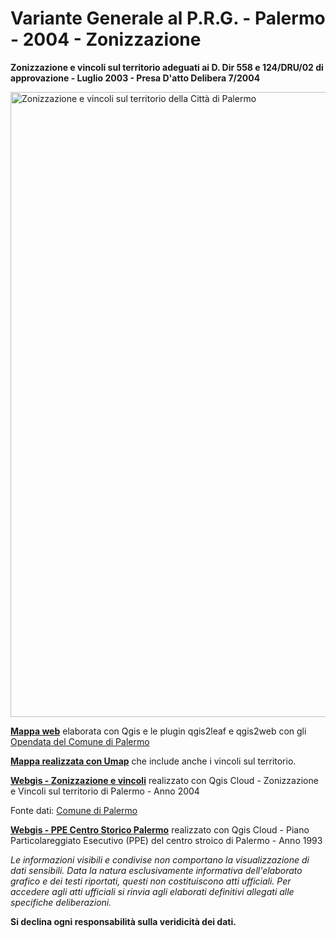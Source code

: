 # Variante Generale al P.R.G. - Palermo - 2004 - Zonizzazione
**Zonizzazione e vincoli sul territorio adeguati ai D. Dir 558 e 124/DRU/02 di approvazione - Luglio 2003 - Presa D'atto Delibera 7/2004**

<a href="http://github.gbvitrano.it/prg_pa_2004/prg_2004.html"><img width="1000" src="http://coseerobe.gbvitrano.it/wp/wp-content/uploads/2016/11/mappe_prg.jpg" Title="Zonizzazione e vincoli sul territorio della Città di Palermo" alt="Zonizzazione e vincoli sul territorio della Città di Palermo" /></a>

[**Mappa web**](http://www.gbvitrano.eu/qgis_server/prg_2004.html#12/38.1400/13.3469) elaborata con Qgis e le plugin  qgis2leaf e qgis2web con gli [Opendata del Comune di Palermo](http://www.comune.palermo.it/opendata_dld.php?id=320)

[**Mappa realizzata con Umap**](http://u.osmfr.org/m/75883/) che include anche i vincoli sul territorio. 

[**Webgis - Zonizzazione e vincoli**](https://qgiscloud.com/gbvitrano/Prg_2004_Pa) realizzato con Qgis Cloud - Zonizzazione e Vincoli sul territorio di Palermo - Anno 2004

Fonte dati: [Comune di Palermo](http://www.comune.palermo.it/opendata_dld.php?id=320)

[**Webgis - PPE Centro Storico Palermo**](https://qgiscloud.com/gbvitrano/Ppe_Pa) realizzato con Qgis Cloud - Piano Particolareggiato Esecutivo (PPE) del centro stroico di Palermo - Anno 1993

*Le informazioni visibili e condivise non comportano la visualizzazione di dati sensibili. Data la natura esclusivamente informativa dell'elaborato grafico e dei testi riportati, questi non costituiscono atti ufficiali. Per accedere agli atti ufficiali si rinvia agli elaborati definitivi allegati alle specifiche deliberazioni.*

**Si declina ogni responsabilità sulla veridicità dei dati.**
